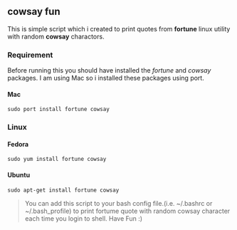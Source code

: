 ## cowsay fun
This is simple script which i created to print quotes from **fortune** linux utility with random **cowsay** charactors.

### Requirement
Before running this you should have installed the _fortune_ and _cowsay_ packages. I am using Mac so i installed these packages using port.

#### Mac
```shell
sudo port install fortune cowsay
```

### Linux

#### Fedora
```shell
sudo yum install fortune cowsay
```
#### Ubuntu
```shell
sudo apt-get install fortune cowsay
```

> You can add this script to your bash config file.(i.e. ~/.bashrc or ~/.bash_profile) to print fortume quote with random cowsay character each time you login to shell. Have Fun :)